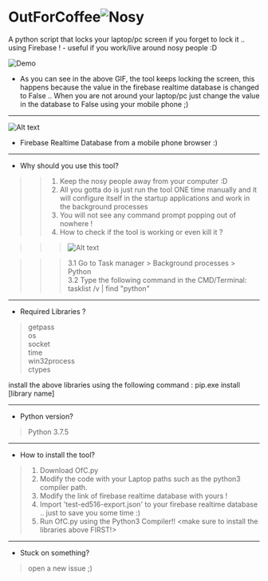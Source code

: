# OutForCoffee![Nosy](http://smileys.emoticonsonly.com/emoticons/n/nosy_neighbor-3523.gif)
A python script that locks your laptop/pc screen if you forget to lock it .. using Firebase ! - useful if you work/live around nosy people :D



![Demo](https://media.giphy.com/media/TEcWMqTQqdBkKsbuZf/giphy.gif)

* As you can see in the above GIF, the tool keeps locking the screen, this happens because the value in the firebase realtime database is changed to False .. When you are not around your laptop/pc just change the value in the database to False using your mobile phone ;) 

--- 
![Alt text](https://i.imgur.com/UyF8a6W.jpg "Firebase Realtime Database from phone")

* Firebase Realtime Database from a mobile phone browser :)  
---

* Why should you use this tool?  
>> 1. Keep the nosy people away from your computer :D
>> 2. All you gotta do is just run the tool ONE time manually and it will configure itself in the startup applications and work in the background processes  
>> 3. You will not see any command prompt popping out of nowhere !  
>> 4. How to check if the tool is working or even kill it ?  

>>> ![Alt text](https://i.ibb.co/FmM0wHV/3.png "Check if the tool is working")

>>> 3.1 Go to Task manager > Background processes > Python  
>>> 3.2 Type the following command in the CMD/Terminal: tasklist /v | find "python"  

---

* Required Libraries ?
> getpass  
> os  
> socket  
> time  
> win32process  
> ctypes  

install the above libraries using the following command : pip.exe install [library name]  

----

* Python version?  

> Python 3.7.5  

---

* How to install the tool?    

> 1. Download OfC.py   
> 2. Modify the code with your Laptop paths such as the python3 compiler path.  
> 3. Modify the link of firebase realtime database with yours !  
> 4. Import 'test-ed516-export.json' to your firebase realtime database .. just to save you some time :)  
> 5. Run OfC.py using the Python3 Compiler!! <make sure to install the libraries above FIRST!>  

---

* Stuck on something? 

> open a new issue ;)


